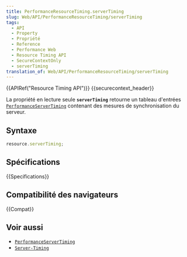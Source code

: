 ```yaml
---
title: PerformanceResourceTiming.serverTiming
slug: Web/API/PerformanceResourceTiming/serverTiming
tags:
  - API
  - Property
  - Propriété
  - Reference
  - Performance Web
  - Resource Timing API
  - SecureContextOnly
  - serverTiming
translation_of: Web/API/PerformanceResourceTiming/serverTiming
---
```

{{APIRef("Resource Timing API")}} {{securecontext_header}}

La propriété en lecture seule **`serverTiming`** retourne un tableau d'entrées [`PerformanceServerTiming`](/fr/docs/Web/API/PerformanceServerTiming) contenant des mesures de synchronisation du serveur.

## Syntaxe

```js
resource.serverTiming;
```

## Spécifications

{{Specifications}}

## Compatibilité des navigateurs

{{Compat}}

## Voir aussi

- [`PerformanceServerTiming`](/fr/docs/Web/API/PerformanceServerTiming)
- [`Server-Timing`](/fr/docs/Web/HTTP/Headers/Server-Timing)
